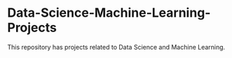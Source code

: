 # Data-Science-Machine-Learning-Projects
This repository has projects related to Data Science and Machine Learning.
